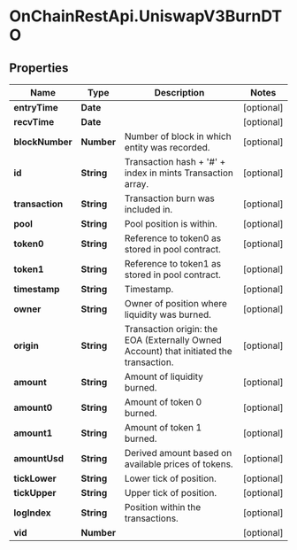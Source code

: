 # OnChainRestApi.UniswapV3BurnDTO

## Properties

Name | Type | Description | Notes
------------ | ------------- | ------------- | -------------
**entryTime** | **Date** |  | [optional] 
**recvTime** | **Date** |  | [optional] 
**blockNumber** | **Number** | Number of block in which entity was recorded. | [optional] 
**id** | **String** | Transaction hash + &#39;#&#39; + index in mints Transaction array. | [optional] 
**transaction** | **String** | Transaction burn was included in. | [optional] 
**pool** | **String** | Pool position is within. | [optional] 
**token0** | **String** | Reference to token0 as stored in pool contract. | [optional] 
**token1** | **String** | Reference to token1 as stored in pool contract. | [optional] 
**timestamp** | **String** | Timestamp. | [optional] 
**owner** | **String** | Owner of position where liquidity was burned. | [optional] 
**origin** | **String** | Transaction origin: the EOA (Externally Owned Account) that initiated the transaction. | [optional] 
**amount** | **String** | Amount of liquidity burned. | [optional] 
**amount0** | **String** | Amount of token 0 burned. | [optional] 
**amount1** | **String** | Amount of token 1 burned. | [optional] 
**amountUsd** | **String** | Derived amount based on available prices of tokens. | [optional] 
**tickLower** | **String** | Lower tick of position. | [optional] 
**tickUpper** | **String** | Upper tick of position. | [optional] 
**logIndex** | **String** | Position within the transactions. | [optional] 
**vid** | **Number** |  | [optional] 


